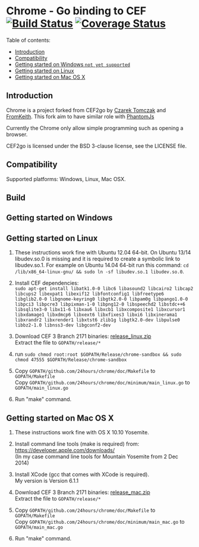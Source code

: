 Chrome - Go binding to CEF [![Build Status](https://travis-ci.org/24hours/chrome.svg?branch=master)](https://travis-ci.org/24hours/chrome) [![Coverage Status](https://coveralls.io/repos/24hours/chrome/badge.svg)](https://coveralls.io/r/24hours/chrome)
======
Table of contents:
 * [Introduction](#introduction)
 * [Compatibility](#compatibility)
 * [Getting started on Windows `not yet supported`](#getting-started-on-windows)
 * [Getting started on Linux](#getting-started-on-linux)
 * [Getting started on Mac OS X](#getting-started-on-mac-os-x)


Introduction
------------

Chrome is a project forked from CEF2go by [Czarek Tomczak](http://www.linkedin.com/in/czarektomczak) and [FromKeith](https://github.com/fromkeith). 
This fork aim to have similar role with [PhantomJs](http://phantomjs.org/) 

Currently the Chrome only allow simple programming such as opening a browser. 

CEF2go is licensed under the BSD 3-clause license, see the LICENSE
file.

Compatibility
-------------
Supported platforms: Windows, Linux, Mac OSX.

Build
------------
Getting started on Windows
--------------------------


Getting started on Linux
------------------------
1. These instructions work fine with Ubuntu 12.04 64-bit. 
   On Ubuntu 13/14 libudev.so.0 is missing and it is required to 
   create a symbolic link to libudev.so.1. For example on 
   Ubuntu 14.04 64-bit run this command: 
  `cd /lib/x86_64-linux-gnu/ && sudo ln -sf libudev.so.1 libudev.so.0`.

2. Install CEF dependencies:  
   `sudo apt-get install libatk1.0-0 libc6 libasound2 libcairo2 libcap2 libcups2 libexpat1
  libexif12 libfontconfig1 libfreetype6 libglib2.0-0 libgnome-keyring0 libgtk2.0-0
  libpam0g libpango1.0-0 libpci3 libpcre3 libpixman-1-0 libpng12-0 libspeechd2 libstdc++6
  libsqlite3-0 libx11-6 libxau6 libxcb1 libxcomposite1 libxcursor1 libxdamage1 libxdmcp6
  libxext6 libxfixes3 libxi6 libxinerama1 libxrandr2 libxrender1 libxtst6 zlib1g libgtk2.0-dev
  libpulse0 libbz2-1.0 libnss3-dev libgconf2-dev`

3. Download CEF 3 Branch 2171 binaries:
   [release_linux.zip](https://github.com/24hours/chrome/releases/download/v0.13/Release_linux.zip)  
   Extract the file to `GOPATH/release/*`  

4. run `sudo chmod root:root $GOPATH/Release/chrome-sandbox && sudo chmod 47555 $GOPATH/Release/chrome-sandbox`

5. Copy `GOPATH/github.com/24hours/chrome/doc/Makefile` to `GOPATH/Makefile`  
   Copy `GOPATH/github.com/24hours/chrome/doc/minimum/main_linux.go` to `GOPATH/main_linux.go`  
   
6. Run "make" command.


Getting started on Mac OS X
---------------------------
1. These instructions work fine with OS X 10.10 Yosemite.

2. Install command line tools (make is required) from:  
   https://developer.apple.com/downloads/  
   (In my case command line tools for Mountain Yosemite from 2 Dec 2014)

3. Install XCode (gcc that comes with XCode is required).   
   My version is Version 6.1.1  

5. Download CEF 3 Branch 2171 binaries:
   [release_mac.zip](https://github.com/24hours/chrome/releases/download/v0.13/release_mac.zip)   
   Extract the file to `GOPATH/release/*`  

6. Copy `GOPATH/github.com/24hours/chrome/doc/Makefile` to `GOPATH/Makefile`  
   Copy `GOPATH/github.com/24hours/chrome/doc/minimum/main_mac.go` to `GOPATH/main_mac.go`  
   
7. Run "make" command.
